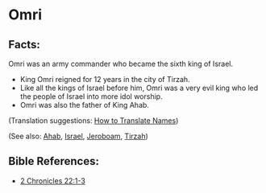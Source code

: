 # Omri #

## Facts: ##

Omri was an army commander who became the sixth king of Israel.

* King Omri reigned for 12 years in the city of Tirzah. 
* Like all the kings of Israel before him, Omri was a very evil king who led the people of Israel into more idol worship.
* Omri was also the father of King Ahab.

(Translation suggestions: [How to Translate Names](en/ta-vol1/translate/man/translate-names))

(See also: [Ahab](../other/ahab.md), [Israel](../other/israel.md), [Jeroboam](../other/jeroboam.md), [Tirzah](../other/tirzah.md))

## Bible References: ##

* [2 Chronicles 22:1-3](en/tn/2ch/help/22/01)